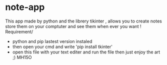 # note-app
This app made by python and the librery tikinter , allows you to create notes store them on your comptuter and see them when ever you want !
Requirement/
  - python and pip  lastest version instaled
  - then open your cmd and write 'pip install tkinter'
  - open this file with your text editer and run the file 
then just enjoy the art ;)
MH15O
